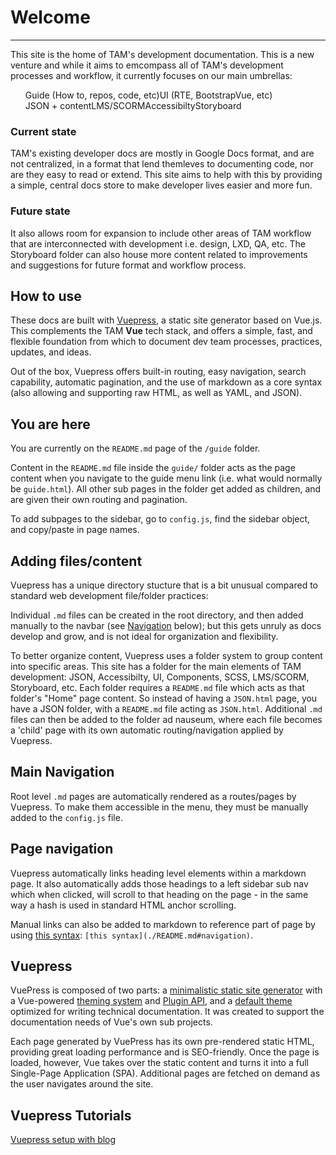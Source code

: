 # **Welcome**
---

This site is the home of TAM's development documentation.  This is a new venture and while it aims to emcompass all of TAM's development processes and workflow, it currently focuses on our main umbrellas:

<ul id="welcome" style="list-style: none; display: flex; flex-wrap: wrap;">
    <li>Guide (How to, repos, code, etc)</li>
    <li>UI (RTE, BootstrapVue, etc)</li>
    <li>JSON + content</li>
    <li>LMS/SCORM</li>
    <li>Accessibilty</li>
    <li>Storyboard</li>
<!-- 1. Guide (How to, repos, code, etc)
2. UI (RTE, BootstrapVue, etc)
3. JSON + content
4. LMS/SCORM
5. Accessibilty
6. Storyboard -->
</ul>

### Current state

TAM's existing developer docs are mostly in Google Docs format, and are not centralized, in a format that lend themleves to documenting code, nor are they easy to read or extend. This site aims to help with this by providing a simple, central docs store to make developer lives easier and more fun.

### Future state

It also allows room for expansion to include other areas of TAM workflow that are interconnected with development i.e. design, LXD, QA, etc. The Storyboard folder can also house more content related to improvements and suggestions for future format and workflow process.

## How to use

These docs are built with [Vuepress](./README.md#vuepress), a static site generator based on Vue.js. This complements the TAM **Vue** tech stack, and offers a simple, fast, and flexible foundation from which to document dev team processes, practices, updates, and ideas.

Out of the box, Vuepress offers built-in routing, easy navigation, search capability, automatic pagination, and the use of markdown as a core syntax (also allowing and supporting raw HTML, as well as YAML, and JSON).

## You are here

You are currently on the `README.md` page of the `/guide` folder.

Content in the `README.md` file inside the `guide/` folder acts as the page content when you navigate to the guide menu link (i.e. what would normally be `guide.html`). All other sub pages in the folder get added as children, and are given their own routing and pagination. 

To add subpages to the sidebar, go to `config.js`, find the sidebar object, and copy/paste in page names.

## Adding files/content

Vuepress has a unique directory stucture that is a bit unusual compared to standard web development file/folder practices:

Individual `.md` files can be created in the root directory, and then added manually to the navbar (see [Navigation](./README.md#main-navigation) below); but this gets unruly as docs develop and grow, and is not ideal for organization and flexibility.

To better organize content, Vuepress uses a folder system to group content into specific areas. This site has a folder for the main elements of TAM development: JSON, Accessibilty, UI, Components, SCSS, LMS/SCORM, Storyboard, etc. Each folder requires a `README.md` file which acts as that folder's "Home" page content. So instead of having a `JSON.html` page, you have a JSON folder, with a `README.md` file acting as `JSON.html`. Additional `.md` files can then be added to the folder ad nauseum, where each file becomes a 'child' page with its own automatic routing/navigation applied by Vuepress.

## Main Navigation

Root level `.md` pages are automatically rendered as a routes/pages by Vuepress. To make them accessible in the menu, they must be manually added to the `config.js` file.

## Page navigation

Vuepress automatically links heading level elements within a markdown page. It also automatically adds those headings to a left sidebar sub nav which when clicked, will scroll to that heading on the page - in the same way a hash is used in standard HTML anchor scrolling.

Manual links can also be added to markdown to reference part of page by using [this syntax](./README.md#navigation): `[this syntax](./README.md#navigation)`.

## Vuepress

VuePress is composed of two parts: a [minimalistic static site generator](https://github.com/vuejs/vuepress/tree/master/packages/%40vuepress/core) with a Vue-powered [theming system](https://v1.vuepress.vuejs.org/theme/) and [Plugin API](https://v1.vuepress.vuejs.org/plugin/), and a [default theme](https://v1.vuepress.vuejs.org/theme/default-theme-config.html) optimized for writing technical documentation. It was created to support the documentation needs of Vue's own sub projects.

Each page generated by VuePress has its own pre-rendered static HTML, providing great loading performance and is SEO-friendly. Once the page is loaded, however, Vue takes over the static content and turns it into a full Single-Page Application (SPA). Additional pages are fetched on demand as the user navigates around the site.

## Vuepress Tutorials

[Vuepress setup with blog](https://snipcart.com/blog/vuepress-tutorial-vuejs-documentation)